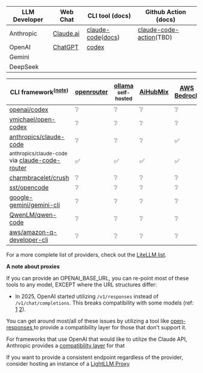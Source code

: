 <!-- ❌✅❔ -->

|  LLM Developer  | Web Chat | CLI tool (docs) | Github Action (docs) |
| --- | --- | --- | --- |
| Anthropic | [Claude.ai](https://claude.ai) | [claude-code](https://github.com/anthropics/claude-code)([docs](https://docs.claude.com/en/docs/claude-code/overview)) | [claude-code-action](https://github.com/anthropics/claude-code-action)(TBD) |
| OpenAI | [ChatGPT](https://chatgpt.com) | [codex](https://github.com/openai/codex)
| Gemini |
| DeepSeek |

| CLI framework<sup>([note](#note-about-proxies))</sup>                                                           | [openrouter](https://openrouter.ai) | [ollama](https://ollama.ai/)<br><sup>self-hosted</sup> | [AiHubMix](https://aihubmix.com) | [AWS Bedrock](https://aws.amazon.com/bedrock/) | GCP Vertex AI | [anthropic](https://console.anthropic.com/) / [claude](https://claude.ai/settings/claude-code) | [openai](https://platform.openai.com/) | [gemini](https://gemini.google.com/) | [deepseek](https://www.deepseek.com)<sup>🇨🇳</sup> | [volcengine](https://www.volcengine.cn/)<sup>🇨🇳</sup> | [modelscope](https://modelscope.cn)<sup>🇨🇳</sup> | [dashscope](https://dashscope.aliyun.com/)<sup>🇨🇳</sup> |
| --------------------------------------------------------------------------------------------------------------- | ----------------------------------- | ------------------------------------------------------ | -------------------------------- | ---------------------------------------------- | ------------- | ---------------------------------------------------------------------------------------------- | -------------------------------------- | ------------------------------------ | --------------------------------------------------- | ------------------------------------------------------- | -------------------------------------------------- | --------------------------------------------------------- |
| [openai/codex](https://github.com/openai/codex/)                                                                | ❔                                   | ❔                                                      | ❔                                | ❔                                              |               | ✅                                                                                              | ❔                                      | ❔                                    | ❔                                                   | ❔                                                       | ❔                                                  | ❔                                                         |
| [ymichael/open-codex](https://github.com/ymichael/open-codex)                                                   | ❔                                   | ❔                                                      | ❔                                | ❔                                              |               |                                                                                                |                                        |                                      |                                                     |                                                         |                                                    | ❔                                                         |
| [anthropics/claude-code](https://github.com/anthropics/claude-code)                                             | ❔                                   | ❔                                                      | ❔                                | ✅                                              | ✅             | ✅                                                                                              | ❔                                      | ❔                                    | ❔                                                   | ❔                                                       | ❔                                                  | ❔                                                         |
| <sub>anthropics/claude-code</sub><br>via [claude-code-router](https://github.com/musistudio/claude-code-router) | ✅                                   | ✅                                                      | ✅                                | ✅                                              |               | ✅<br><sup><i>but why would you</i></sup>                                                       | ✅                                      | ✅                                    | ✅                                                   | ✅                                                       | ❔                                                  | ❔                                                         |
| [charmbracelet/crush](https://github.com/charmbracelet/crush)                                                   | ❔                                   | ❔                                                      | ❔                                | ❔                                              |               | ❔                                                                                              | ❔                                      | ❔                                    | ❔                                                   | ❔                                                       | ❔                                                  | ❔                                                         |
| [sst/opencode](https://github.com/sst/opencode)                                                                 | ❔                                   | ❔                                                      | ❔                                | ❔                                              |               | ❔                                                                                              | ❔                                      | ❔                                    | ❔                                                   | ❔                                                       | ❔                                                  | ❔                                                         |
| [google-gemini/gemini-cli](https://github.com/google-gemini/gemini-cli)                                         | ❔                                   | ❔                                                      | ❔                                | ❔                                              |               | ❔                                                                                              | ❔                                      | ❔                                    | ❔                                                   | ❔                                                       | ❔                                                  | ❔                                                         |
| [QwenLM/qwen-code](https://github.com/QwenLM/qwen-code)                                                         | ❔                                   | ❔                                                      | ❔                                | ❔                                              |               | ❔                                                                                              | ❔                                      | ❔                                    | ❔                                                   | ❔                                                       | ❔                                                  | ❔                                                         |
| [aws/amazon-q-developer-cli](https://github.com/aws/amazon-q-developer-cli)                                     | ❔                                   | ❔                                                      | ❔                                | ❔                                              |               | ❔                                                                                              | ❔                                      | ❔                                    | ❔                                                   | ❔                                                       | ❔                                                  | ❔                                                         |

For a more complete list of providers, check out the [LiteLLM list](https://docs.litellm.ai/docs/providers).

**<a id="note-about-proxies" />A note about proxies**

 If you can provide an OPENAI_BASE_URL, you can re-point most of these tools to any model, EXCEPT where the URL structures differ:
 - In 2025, OpenAI started utilizing `/v1/responses` instead of `/v1/chat/completions`. This breaks compatibility with some models (ref: [1](https://github.com/openai/codex/issues/14) [2](https://github.com/openai/codex/issues/26)).

You can get around most/all of these issues by utilizing a tool like [open-responses ](https://github.com/open-responses/open-responses) to provide a compatibility layer for those that don't support it.

For frameworks that use OpenAI that would like to utilize the Claude API, Anthropic provides a [compatibility layer](https://docs.claude.com/en/api/openai-sdk) for that

If you want to provide a consistent endpoint regardless of the provider, consider hosting an instance of a [LightLLM Proxy](https://docs.litellm.ai/docs/simple_proxy)